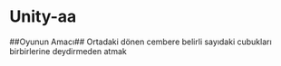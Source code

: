 # Unity-aa
##Oyunun Amacı##
Ortadaki dönen cembere belirli sayıdaki cubukları birbirlerine deydirmeden atmak
